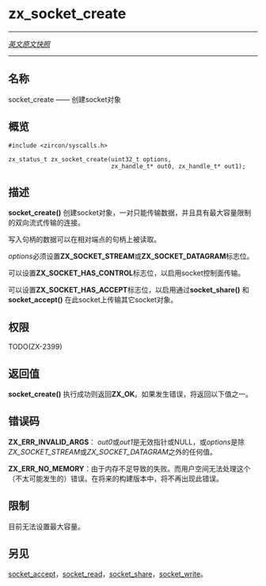 # zx_socket_create
---

[*英文原文快照*](https://github.com/fuchsia-mirror/zircon/blob/9b1d42b6f62ed4a4fe443eb03e020c74abcc8875/docs/syscalls/socket_create.md)

---

<!-- ## NAME -->
## 名称

<!-- socket_create - create a socket -->
socket_create —— 创建socket对象

<!-- ## SYNOPSIS -->
## 概览

```
#include <zircon/syscalls.h>

zx_status_t zx_socket_create(uint32_t options,
                             zx_handle_t* out0, zx_handle_t* out1);

```

<!-- ## DESCRIPTION -->
## 描述
<!-- 
**socket_create**() creates a socket, a connected pair of
bidirectional stream transports, that can move only data, and that
have a maximum capacity. -->

**socket_create()** 创建socket对象，一对只能传输数据，并且具有最大容量限制的双向流式传输的连接。

<!-- Data written to one handle may be read from the opposite. -->
写入句柄的数据可以在相对端点的句柄上被读取。

<!-- The *options* must set either the **ZX_SOCKET_STREAM** or
**ZX_SOCKET_DATAGRAM** flag. -->
*options*必须设置**ZX_SOCKET_STREAM**或**ZX_SOCKET_DATAGRAM**标志位。


<!-- The **ZX_SOCKET_HAS_CONTROL** flag may be set to enable the
socket control plane. -->

可以设置**ZX_SOCKET_HAS_CONTROL**标志位，以启用socket控制面传输。

<!-- 
The **ZX_SOCKET_HAS_ACCEPT** flag may be set to enable transfer
of sockets over this socket via **socket_share**() and **socket_accept**(). -->

可以设置**ZX_SOCKET_HAS_ACCEPT**标志位，以启用通过**socket_share()** 和**socket_accept()** 在此socket上传输其它socket对象。

<!-- ## RIGHTS -->
## 权限

TODO(ZX-2399)

<!-- ## RETURN VALUE -->
## 返回值

<!-- **socket_create**() returns **ZX_OK** on success. In the event of
failure, one of the following values is returned. -->
**socket_create()** 执行成功则返回**ZX_OK**。如果发生错误，将返回以下值之一。

<!-- ## ERRORS -->
## 错误码

<!-- **ZX_ERR_INVALID_ARGS**  *out0* or *out1* is an invalid pointer or NULL or
*options* is any value other than **ZX_SOCKET_STREAM** or **ZX_SOCKET_DATAGRAM**. -->
**ZX_ERR_INVALID_ARGS**： *out0*或*out1*是无效指针或NULL，或*options*是除*ZX_SOCKET_STREAM*或*ZX_SOCKET_DATAGRAM*之外的任何值。

<!-- **ZX_ERR_NO_MEMORY**  Failure due to lack of memory.
There is no good way for userspace to handle this (unlikely) error.
In a future build this error will no longer occur. -->
**ZX_ERR_NO_MEMORY**：由于内存不足导致的失败。而用户空间无法处理这个（不太可能发生的）错误。在将来的构建版本中，将不再出现此错误。

<!-- ## LIMITATIONS -->
## 限制

<!-- The maximum capacity is not currently set-able. -->
目前无法设置最大容量。

<!-- ## SEE ALSO -->
## 另见

<!-- [socket_accept](socket_accept.md),
[socket_read](socket_read.md),
[socket_share](socket_share.md),
[socket_write](socket_write.md). -->

[socket_accept](socket_accept.md)，[socket_read](socket_read.md)，[socket_share](socket_share.md)，[socket_write](socket_write.md)。